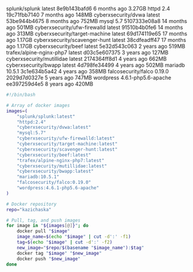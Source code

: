 splunk/splunk                   latest                8e9b143bafd6   6 months ago    3.27GB
httpd                           2.4                   19c71fbb7140   7 months ago    148MB
cyberxsecurity/dvwa             latest                53be944b4675   8 months ago    752MB
mysql                           5.7                   5107333e08a8   14 months ago   501MB
cyberxsecurity/ufw-firewalld    latest                91510b4b0fe6   14 months ago   313MB
cyberxsecurity/target-machine   latest                69d174119e65   17 months ago   1.17GB
cyberxsecurity/scavenger-hunt   latest                38cdfeadff47   17 months ago   1.17GB
cyberxsecurity/beef             latest                5e32d543c063   2 years ago     519MB
trafex/alpine-nginx-php7        latest                d03c5e607375   3 years ago     127MB
cyberxsecurity/mutillidae       latest                2174364ff8d1   4 years ago     662MB
cyberxsecurity/bwapp            latest                4d798fe34499   4 years ago     502MB
mariadb                         10.5.1                3c1e634b5a42   4 years ago     358MB
falcosecurity/falco             0.19.0                2029d7d0327e   5 years ago     747MB
wordpress                       4.6.1-php5.6-apache   ee397259d4e5   8 years ago     420MB


```bash
#!/bin/bash

# Array of docker images
images=(
    "splunk/splunk:latest"
    "httpd:2.4"
    "cyberxsecurity/dvwa:latest"
    "mysql:5.7"
    "cyberxsecurity/ufw-firewalld:latest"
    "cyberxsecurity/target-machine:latest"
    "cyberxsecurity/scavenger-hunt:latest"
    "cyberxsecurity/beef:latest"
    "trafex/alpine-nginx-php7:latest"
    "cyberxsecurity/mutillidae:latest"
    "cyberxsecurity/bwapp:latest"
    "mariadb:10.5.1"
    "falcosecurity/falco:0.19.0"
    "wordpress:4.6.1-php5.6-apache"
)

# Docker repository
repo="kazichaska"

# Pull, tag, and push images
for image in "${images[@]}"; do
    docker pull "$image"
    image_name=$(echo "$image" | cut -d':' -f1)
    tag=$(echo "$image" | cut -d':' -f2)
    new_image="$repo/$(basename "$image_name"):$tag"
    docker tag "$image" "$new_image"
    docker push "$new_image"
done
```